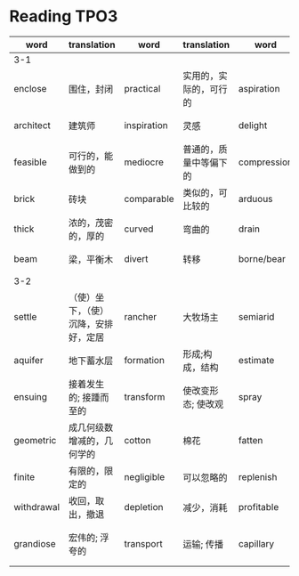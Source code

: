 # Reading TPO3

|word|translation|word|translation|word|translation|word|translation|
|---|---|---|---|---|---|---|---|
|3-1|
|enclose|围住，封闭|practical|实用的，实际的，可行的|aspiration|愿望，志向，抱负|mass|质量，一团，使聚集|
|architect|建筑师|inspiration|灵感|delight|高兴，喜悦|complement|补充，使完善|
|feasible|可行的，能做到的|mediocre|普通的，质量中等偏下的|compression|压紧，压缩|bend|弯曲，拐弯处|
|brick|砖块|comparable|类似的，可比较的|arduous|努力的，艰巨的|pile/piling|堆起，堆叠|
|thick|浓的，茂密的，厚的|curved|弯曲的|drain|排出，下水道|span|持续时间，跨度|
|beam|梁，平衡木|divert|转移|borne/bear|承受，背负|breakthroughs|突破点，重要发现|
|3-2|
|settle|（使）坐下，（使）沉降，安排好，定居|rancher|大牧场主|semiarid|半干旱的|wheat|小麦|
|aquifer|地下蓄水层|formation|形成;构成，结构|estimate|据估计|stretch|伸展; 拉紧; 绵延，延续|
|ensuing|接着发生的; 接踵而至的|transform|使改变形态; 使改观|spray|喷; 使飞溅|landscape|风景，景观|
|geometric|成几何级数增减的，几何学的|cotton|棉花|fatten|喂肥; 养肥|unprecedented|史无前例的，前所未有的|
|finite|有限的，限定的|negligible|可以忽略的|replenish|补充，重新装满|drastically|彻底地; 激烈地|
|withdrawal|收回，取出，撤退|depletion|减少，消耗|profitable|有利可图的，有益的|
|grandiose|宏伟的; 浮夸的|transport|运输; 传播|capillary|毛细管; 毛细血管|strain|品系，品种（动植物的）株系|
